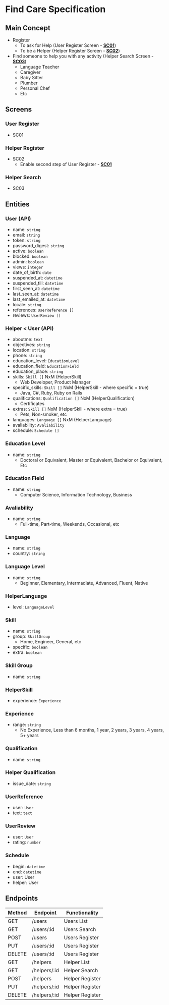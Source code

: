 # Find Care Specification

## Main Concept

- Register
  - To ask for Help (User Register Screen - [**SC01**](#user-register))
  - To be a Helper (Helper Register Screen - [**SC02**](#helper-register))
- Find someone to help you with any activity (Helper Search Screen - [**SC03**](#helper-search))
  - Language Teacher
  - Caregiver
  - Baby Sitter
  - Plumber
  - Personal Chef
  - Etc

## Screens

### User Register

- SC01

### Helper Register

- SC02
  - Enable second step of User Register - [**SC01**](#user-register)

### Helper Search

- SC03

## Entities

### User (API)

- name: ```string```
- email: ```string```
- token: ```string```
- password_digest: ```string```
- active: ```boolean```
- blocked: ```boolean```
- admin: ```boolean```
- views: ```integer```
- date_of_birth: ```date```
- suspended_at: ```datetime```
- suspended_till: ```datetime```
- first_seen_at: ```datetime```
- last_seen_at: ```datetime```
- last_emailed_at: ```datetime```
- locale: ```string```
- references: ```UserReference []```
- reviews: ```UserReview []```

### Helper < User (API)

- aboutme: ```text```
- objectives: ```string```
- location: ```string```
- phone: ```string```
- education_level: ```EducationLevel```
- education_field: ```EducationField```
- education_place: ```string```
- skills: ```Skill []``` NxM (HelperSkill)
  - Web Developer, Product Manager
- specific_skills: ```Skill []``` NxM (HelperSkill - where specific = true)
  - Java, C#, Ruby, Ruby on Rails
- qualifications: ```Qualification []``` NxM (HelperQualification)
  - Certificates
- extras: ```Skill []``` NxM (HelperSkill - where extra = true)
  - Pets, Non-smoker, etc
- languages: ```Language []``` NxM (HelperLanguage)
- avaliability: ```Avaliability```
- schedule: ```Schedule []```

### Education Level

- name: ```string```
  - Doctoral or Equivalent, Master or Equivalent, Bachelor or Equivalent, Etc

### Education Field

- name: ```string```
  - Computer Science, Information Technology, Business

### Avaliability

- name: ```string```
  - Full-time, Part-time, Weekends, Occasional, etc

### Language

- name: ```string```
- country: ```string```

### Language Level

- name: ```string```
  - Beginner, Elementary, Intermadiate, Advanced, Fluent, Native

### HelperLanguage

- level: ```LanguageLevel```

### Skill

- name: ```string```
- group: ```SkillGroup```
  - Home, Engineer, General, etc
- specific: ```boolean```
- extra: ```boolean```

### Skill Group

- name: ```string```

### HelperSkill

- experience: ```Experience```

### Experience

- range: ```string```
  - No Experience, Less than 6 months, 1 year, 2 years, 3 years, 4 years, 5+ years

### Qualification

- name: ```string```

### Helper Qualification

- issue_date: ```string```

### UserReference

- user: ```User```
- text: ```text```

### UserReview

- user: ```User```
- rating: ```number```

### Schedule

- begin: ```datetime```
- end: ```datetime```
- user: User
- helper: User

## Endpoints

| Method   | Endpoint         | Functionality     |
| -------- | ---------------- | ----------------- |
| GET      | /users           | Users List        |
| GET      | /users/:id       | Users Search      |
| POST     | /users           | Users Register    |
| PUT      | /users/:id       | Users Register    |
| DELETE   | /users/:id       | Users Register    |
| GET      | /helpers         | Helper List       |
| GET      | /helpers/:id     | Helper Search     |
| POST     | /helpers         | Helper Register   |
| PUT      | /helpers/:id     | Helper Register   |
| DELETE   | /helpers/:id     | Helper Register   |